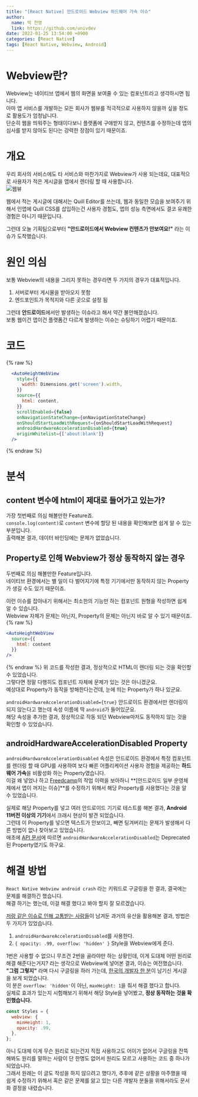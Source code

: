 ```yaml
---
title: "[React Native] 안드로이드 Webview 하드웨어 가속 이슈"
author:
  name: 박 찬영
  link: https://github.com/univdev
date: 2022-01-25 13:54:00 +0900
categories: [React Native]
tags: [React Native, Webview, Android]
---
```

# Webview란?
Webview는 네이티브 앱에서 웹의 화면을 보여줄 수 있는 컴포넌트라고 생각하시면 됩니다.  
아마 앱 서비스를 개발하는 모든 회사가 웹뷰를 적극적으로 사용하지 않을까 싶을 정도로 활용도가 엄청납니다.  
단순히 웹을 띄워주는 형태이다보니 플랫폼에 구애받지 않고, 컨텐츠를 수정하는데 앱의 심사를 받지 않아도 된다는 강력한 장점이 있기 때문이죠.
# 개요
우리 회사의 서비스에도 타 서비스와 마찬가지로 Webview가 사용 되는데요, 대표적으로 사용자가 적은 게시글을 앱에서 렌더링 할 때 사용합니다.  
![웹뷰][웹뷰]

웹에서 적는 게시글에 대해서는 Quill Editor를 쓰는데, 웹과 동일한 모습을 보여주기 위해서 인앱에 Quill CSS를 삽입하는건 사용자 경험도, 앱의 성능 측면에서도 결코 유쾌한 경험은 아니기 때문입니다.  

그런데 오늘 기획팀으로부터 **"안드로이드에서 Webview 컨텐츠가 안보여요!"** 라는 이슈가 도착했습니다.  
# 원인 의심
보통 Webview의 내용을 그리지 못하는 경우라면 두 가지의 경우가 대표적입니다.  
1. 서버로부터 게시물을 받아오지 못함
2. 엔드포인트가 목적지와 다른 곳으로 설정 됨

그런데 **안드로이드**에서만 발생하는 이슈라고 해서 약간 불안해졌습니다.  
보통 웹이건 앱이건 플랫폼간 다르게 발생하는 이슈는 슈팅하기 어렵기 때문이죠.  
# 코드
{% raw %}
```jsx
  <AutoHeightWebView
    style={{
      width: Dimensions.get('screen').width,
    }}
    source={{
      html: content,
    }}
    scrollEnabled={false}
    onNavigationStateChange={onNavigationStateChange}
    onShouldStartLoadWithRequest={onShouldStartLoadWithRequest}
    androidHardwareAccelerationDisabled={true}
    originWhitelist={['about:blank']}
  />
```
{% endraw %}
# 분석
## content 변수에 html이 제대로 들어가고 있는가?
가장 첫번째로 의심 해볼만한 Feature죠.  
```console.log(content)```로 ```content``` 변수에 할당 된 내용을 확인해보면 쉽게 알 수 있는 부분입니다.  
출력해본 결과, 데이터 바인딩에는 문제가 없었습니다.
## Property로 인해 Webview가 정상 동작하지 않는 경우
두번째로 의심 해볼만한 Feature입니다.  
네이티브 환경에서는 별 일이 다 벌어지기에 특정 기기에서만 동작하지 않는 Property가 생길 수도 있기 때문이죠.

이런 이슈를 잡아내기 위해서는 최소한의 기능만 하는 컴포넌트 원형을 작성하면 쉽게 알 수 있습니다.  
Webview 자체가 문제는 아닌지, Property의 문제는 아닌지 바로 알 수 있기 때문이죠.
{% raw %}
```jsx
<AutoHeightWebView
  source={{
    html: content
  }}
/>
```
{% endraw %}
위 코드를 작성한 결과, 정상적으로 HTML이 렌더링 되는 것을 확인할 수 있었습니다.  
그렇다면 정말 다행히도 컴포넌트 자체에 문제가 있는 것은 아니겠군요.  
예상대로 Property가 동작을 방해한다는건데, 눈에 띄는 Property가 하나 있군요.

```androidHardwareAccelerationDisabled={true}``` 안드로이드 환경에서만 렌더링이 되지 않는다고 했는데 속성 이름에 딱 ```android```가 들어있군요.  
해당 속성을 추가한 결과, 정상적으로 작동 되던 Webview마저도 동작하지 않는 것을 확인할 수 있었습니다.
## androidHardwareAccelerationDisabled Property
```androidHardwareAccelerationDisabled``` 속성은 안드로이드 환경에서 특정 컴포넌트를 렌더링 할 때 GPU를 사용하여 보다 빠른 어플리케이션 사용자 경험을 제공하는 **하드웨어 가속**을 비활성화 하는 Property였습니다.  
이걸 왜 넣었나 하고 [Freedcamp][Freedcamp]의 작업 이력을 보아하니 **[안드로이드 일부 운영체제에서 앱이 꺼지는 이슈]**를 수정하기 위해서 해당 Property를 사용했다는 것을 알 수 있었습니다.

실제로 해당 Property를 넣고 여러 안드로이드 기기로 테스트를 해본 결과, **Android 11버전 이상의 기기**에서 크래시 현상이 발견 되었습니다.  
그런데 이 Property를 넣으면 텍스트가 안보이고, 빼면 팅겨버리는 문제가 발생해서 다른 방법이 없나 찾아보고 있었습니다.  
애초에 [API 문서][API 문서]에 따르면 ```androidHardwareAccelerationDisabled```는 Deprecated 된 Property였기도 하구요.
# 해결 방법
```React Native Webview android crash``` 라는 키워드로 구글링을 한 결과, 결국에는 문제를 해결하긴 했습니다.  
해결 하기는 했는데, 이걸 해결 했다고 봐야 할지 잘 모르겠습니다.

[저랑 같은 이슈로 인해 고통받는 사람들][토론]이 남겨둔 과거의 유산을 활용해본 결과, 방법은 두 가지가 있었습니다.

1. ```androidHardwareAccelerationDisabled```를 사용한다.
2. ```{ opacity: .99, overflow: 'hidden' }``` Style을 Webview에게 준다.

1번은 사용할 수 없으니 무조건 2번을 골라야만 하는 상황인데, 이게 도대체 어떤 원리로 해결 해준다는거지? 라는 생각으로 Webview에 넣어본 결과, 이슈는 여전했습니다.  
**"그럼 그렇지"** 라며 다시 구글링을 하러 가는데, [한국의 개발자 한 분][해결]이 남기신 게시글을 보게 되었습니다.  
이 분은 ```overflow: 'hidden'```이 아닌, ```maxHeight: 1```을 줘서 해결 했다고 합니다.  
실제로 효과가 있는지 시험해보기 위해서 해당 Style을 넣어봤고, **정상 동작하는 것을 확인했습니다.**

```javascript
const Styles = {
  webview: {
    minHeight: 1,
    opacity: .99,
  },
};
```

아니 도대체 이게 무슨 원리로 되는건지 직접 사용하고도 어이가 없어서 구글링을 잔뜩 해봐도 원리를 말하는 사람이 단 한명도 없어서 원리도 모르고 사용하는 코드 중 하나가 되었습니다.  
그래서 원래는 이 글도 작성을 하지 않으려고 했다가, 추후에 같은 상황을 마주했을 때 쉽게 수정하기 위해서 혹은 같은 문제를 앓고 있는 다른 개발자 분들을 위해서라도 문서화 결정을 내렸습니다.

[웹뷰]: /assets/posts/webview.png
[Freedcamp]: https://freedcamp.com
[API 문서]: https://github.com/react-native-webview/react-native-webview/blob/master/docs/Reference.md#androidHardwareAccelerationDisabled
[토론]: https://github.com/react-native-webview/react-native-webview/issues/811
[해결]: https://eloquence-developers.tistory.com/156